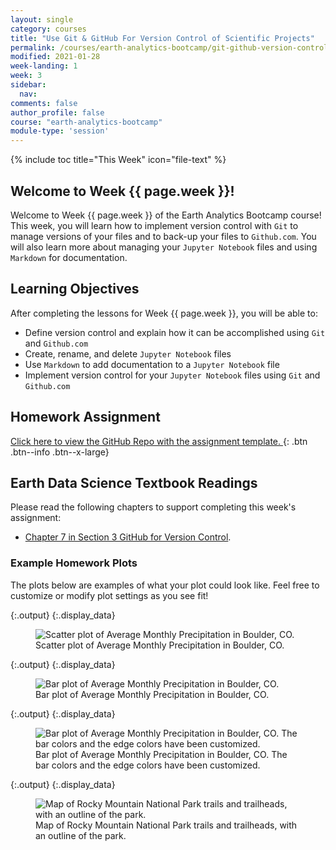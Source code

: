 ```yaml
---
layout: single
category: courses
title: "Use Git & GitHub For Version Control of Scientific Projects"
permalink: /courses/earth-analytics-bootcamp/git-github-version-control/
modified: 2021-01-28
week-landing: 1
week: 3
sidebar:
  nav:
comments: false
author_profile: false
course: "earth-analytics-bootcamp"
module-type: 'session'
---
```

{% include toc title="This Week" icon="file-text" %}

<div class="notice--info" markdown="1">

## <i class="fa fa-ship" aria-hidden="true"></i> Welcome to Week {{ page.week }}!

Welcome to Week {{ page.week }} of the Earth Analytics Bootcamp course! This week, you will learn how to implement version control with `Git` to manage versions of your files and to back-up your files to `Github.com`. You will also learn more about managing your `Jupyter Notebook` files and using `Markdown` for documentation.

## <i class="fa fa-graduation-cap" aria-hidden="true"></i> Learning Objectives

After completing the lessons for Week {{ page.week }}, you will be able to:

* Define version control and explain how it can be accomplished using `Git` and `Github.com`
* Create, rename, and delete `Jupyter Notebook` files
* Use `Markdown` to add documentation to a `Jupyter Notebook` file
* Implement version control for your `Jupyter Notebook` files using `Git` and `Github.com`

## <i class="fa fa-pencil-square-o" aria-hidden="true"></i> Homework Assignment

<a href="https://github.com/earthlab-education/bootcamp-2020-03-github-template" target="_blank"> <i class="fa fa-link" aria-hidden="true"></i> Click here to view the GitHub Repo with the assignment template. </a>{: .btn .btn--info .btn--x-large}


## <i class="fa fa-book"></i> Earth Data Science Textbook Readings

Please read the following chapters to support completing this week's assignment:

* <a href="https://www.earthdatascience.org/courses/intro-to-earth-data-science/git-github/version-control/">Chapter 7 in Section 3 GitHub for Version Control</a>.

</div>

### Example Homework Plots

The plots below are examples of what your plot could look like. Feel free to customize or modify plot settings as you see fit! 





{:.output}
{:.display_data}

<figure>

<img src = "{{ site.url }}/images/courses/ea-bootcamp/03-git-version-control/2018-07-25-git-github-version-control-landing-page/2018-07-25-git-github-version-control-landing-page_4_0.png" alt = "Scatter plot of Average Monthly Precipitation in Boulder, CO.">
<figcaption>Scatter plot of Average Monthly Precipitation in Boulder, CO.</figcaption>

</figure>





{:.output}
{:.display_data}

<figure>

<img src = "{{ site.url }}/images/courses/ea-bootcamp/03-git-version-control/2018-07-25-git-github-version-control-landing-page/2018-07-25-git-github-version-control-landing-page_5_0.png" alt = "Bar plot of Average Monthly Precipitation in Boulder, CO.">
<figcaption>Bar plot of Average Monthly Precipitation in Boulder, CO.</figcaption>

</figure>





{:.output}
{:.display_data}

<figure>

<img src = "{{ site.url }}/images/courses/ea-bootcamp/03-git-version-control/2018-07-25-git-github-version-control-landing-page/2018-07-25-git-github-version-control-landing-page_6_0.png" alt = "Bar plot of Average Monthly Precipitation in Boulder, CO. The bar colors and the edge colors have been customized.">
<figcaption>Bar plot of Average Monthly Precipitation in Boulder, CO. The bar colors and the edge colors have been customized.</figcaption>

</figure>






{:.output}
{:.display_data}

<figure>

<img src = "{{ site.url }}/images/courses/ea-bootcamp/03-git-version-control/2018-07-25-git-github-version-control-landing-page/2018-07-25-git-github-version-control-landing-page_8_0.png" alt = "Map of Rocky Mountain National Park trails and trailheads, with an outline of the park.">
<figcaption>Map of Rocky Mountain National Park trails and trailheads, with an outline of the park.</figcaption>

</figure>





